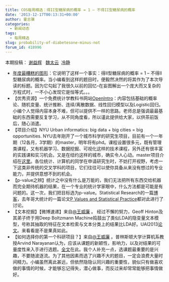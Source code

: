 ```yaml
---
title: COS每周精选：得II型糖尿病的概率 = 1 – 不得II型糖尿病的概率
date: '2013-12-17T00:13:31+00:00'
author: 霍志骥
categories:
  - 新闻动态
tags:
  - 每周精选
slug: probability-of-diabetesone-minus-not
forum_id: 418996
---
```


本期投稿： [谢益辉](http://yihui.name/)   [魏太云](http://www.weibo.com/taiyun?topnav=1&wvr=5&topsug=1)  [冷静](http://www.weibo.com/p/1005051756465937/home?from=page_100505&mod=TAB#place)

  * [年度最糟糕的图形](http://andrewgelman.com/2013/12/13/now-heres-something-make-ed-tufte-spin-ummm-tuftes-still-around-actually-lets-just-say-wouldnt-like/)：它说明了这样一个事实：得II型糖尿病的概率 = 1 – 不得II型糖尿病的概率。当小编看到这样的题目时，便毅然决然的将其作为了本次导读的标题。因为它勾起了我很久以前的回忆–在妄图解出一个庞大而又复杂的方程式时，一不小心发现它是恒等式。。。
  * 【优秀资源】一个免费统计学教科书网站[OpenIntro](http://www.openintro.org)：内容包括基础的概率论、随机变量、统计推断、连续/离散数据、线性回归模型以及Logistic回归。小编个人觉得内容本身不难，但可以提供不一样的思路。老师总是强调最最基础的东西需要反复学习，从不同角度看，所以谨此提供给大家，以供茶前饭后，随心消遣。
  * 【项目介绍】NYU Urban informatics: big data + big cities = big opportunities. NYU去年刚开了一个城市科学的研究生项目，目前有一个一年期（12各月，3学期）的master，明年将有phd。课程设置很多元，既有管理类课程，又有机器学习、数据挖掘、可视化这样的技术课程，另外还有很丰富的实践课和实习机会。又是在纽约这样的城市，确实令人心动。master项目介绍在[这里](http://cusp.nyu.edu/ms-in-applied-urban-science-and-informatics/)。各位统计、计算机的同学在申请研究生时，不妨打开视野，考虑一下这类非传统的交叉学科的项目，它们往往可以使你具备从来没有想过的专业能力，并提供意想不到的机会。
  * 【p-value之辨】统计之中没有什么是万能的，我们无法把所有东西交给机器而完全期待机器的结果，在一个专业的统计学家眼中，什么方法都是可能是有问题的。这一次，我们把目标选为p-value。Statistical Research的一篇[博客](http://statistical-research.com/probabilities-and-p-values/?utm_source=rss&utm_medium=rss&utm_campaign=probabilities-and-p-values)，去年哥大统计的一篇论文[P Values and Statistical Practice](http://www.stat.columbia.edu/~gelman/research/published/pvalues3.pdf)都对此进行了讨论。
  * 【文本挖掘】【微博速递】来自[@王威廉](http://weibo.com/1657470871/A0fSjzvqN) 。 经过不懈的努力，Geoff Hinton及其弟子终于用Deep Boltzmann Machine捣鼓出了类似LDA的隐变量文本模型，号称其抽取的特征在文本检索与文本分类上的结果比LDA好。UAI2013[论文](http://t.cn/zQbzwVi)。来看看是不是果真如此。
  * 【如何选择你的第一个科研项目？】来自[@王威廉](http://weibo.com/1657470871/A0fSjzvqN) 。普林斯顿大学计算机系教授Arvind Narayanan认为，应该从课题的新颖性，影响力，以及对结果的可量度性来入手进行选题。[全文](http://t.cn/zRCbYtM)在此。我个人补充一点，选课题最重要的是兴趣，不要随波逐流。为了其他因素而选了兴趣不大的题目，一定会浪费大量时间精力。小编虽然离此甚远，但依然隐隐认同兴趣的重要性，貌似只有做喜欢做的事情的时候，才能够忘记得失，潜心做事，而反过来却常常能够把事情做好。
